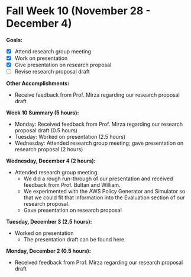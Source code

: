 # Fall Week 10 (November 28 - December 4)

**Goals:**
- [x] Attend research group meeting
- [x] Work on presentation
- [x] Give presentation on research proposal
- [ ] Revise research proposal draft

**Other Accomplishments:**
- Receive feedback from Prof. Mirza regarding our research proposal draft

**Week 10 Summary (5 hours):**
- Monday: Received feedback from Prof. Mirza regarding our research proposal draft (0.5 hours)
- Tuesday: Worked on presentation (2.5 hours)
- Wednesday: Attended research group meeting; gave presentation on research proposal (2 hours)

**Wednesday, December 4 (2 hours):**
- Attended research group meeting
  - We did a rough run-through of our presentation and received feedback from Prof. Bultan and William.
  - We experimented with the AWS Policy Generator and Simulator so that we could fit that information into the Evaluation section of our research proposal.
  - Gave presentation on research proposal

**Tuesday, December 3 (2.5 hours):**
- Worked on presentation
  - The presentation draft can be found here.

**Monday, December 2 (0.5 hours):**
- Received feedback from Prof. Mirza regarding our research proposal draft
